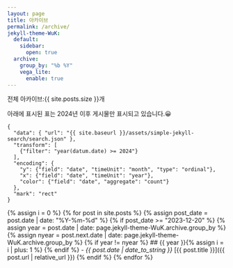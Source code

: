 ```yaml
---
layout: page
title: 아카이브
permalink: /archive/
jekyll-theme-WuK:
  default:
    sidebar:
      open: true
  archive:
    group_by: "%b %Y"
    vega_lite:
      enable: true
---
```


전체 아카이브:{{ site.posts.size }}개

아래에 표시된 표는 2024년 이후 게시물만 표시되고 있습니다.😀

```vega-lite
{
  "data": { "url": "{{ site.baseurl }}/assets/simple-jekyll-search/search.json" },
  "transform": [
    {"filter": "year(datum.date) >= 2024"}
  ],
  "encoding": {
    "y": {"field": "date", "timeUnit": "month", "type": "ordinal"},
    "x": {"field": "date", "timeUnit": "year"},
    "color": {"field": "date", "aggregate": "count"}
  },
  "mark": "rect"
}
```

{% assign i = 0 %}
{% for post in site.posts %}
  {% assign post_date = post.date | date: "%Y-%m-%d" %}
  {% if post_date >= "2023-12-20" %}
    {% assign year = post.date | date: page.jekyll-theme-WuK.archive.group_by %}
    {% assign nyear = post.next.date | date: page.jekyll-theme-WuK.archive.group_by %}
    {% if year != nyear %}
      ## {{ year }}{% assign i = i | plus: 1 %}
    {% endif %}
    - _{{ post.date | date_to_string }}_ [{{ post.title }}]({{ post.url | relative_url }})
  {% endif %}
{% endfor %}

